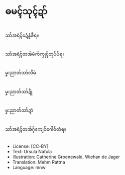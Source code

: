 # ဓမၚ်သုၚ်ဍာ်

##
သာ်အရံၚ်ဍေံနွံဇဳရ။

##
သာ်အရံၚ်တအ်မံက်ကၠုၚ်တုပ်ပ်ရ။

##
မၞးညာတ်သာ်လဳမဴ

##
မၞးညာတ်သာ်ဍီု

##
မၞးညာတ်သာ်ဍာဲ

##
သာ်အရံၚ်တအ်ဂှ်ကျေဝ်ဂေါဝ်တဴရ။

##
* License: [CC-BY]
* Text: Ursula Nafula
* Illustration: Catherine Groenewald, Wiehan de Jager
* Translation: Mehm Rattna
* Language: mnw
